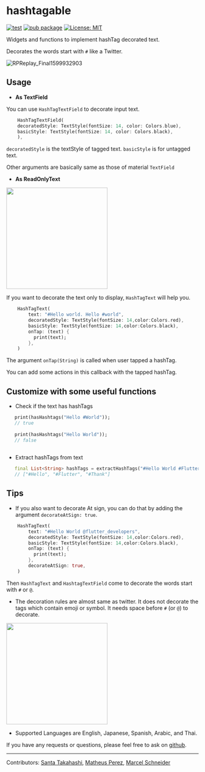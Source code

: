
# hashtagable 

[![test](https://github.com/santa112358/hashtagable/workflows/test/badge.svg)](https://github.com/santa112358/hashtagable/actions?query=workflow%3Atest) [![pub package](https://img.shields.io/pub/v/hashtagable.svg)](https://pub.dev/packages/hashtagable)
<a href="https://opensource.org/licenses/MIT"><img src="https://img.shields.io/badge/license-MIT-purple.svg" alt="License: MIT"></a>

Widgets and functions to implement hashTag decorated text.

Decorates the words start with `#` like a Twitter.

![RPReplay_Final1599932903](https://user-images.githubusercontent.com/43510799/93001716-1d981280-f56c-11ea-8700-f181f7850455.gif)

## Usage

- **As TextField**

You can use `HashTagTextField` to decorate input text.
```dart
    HashTagTextField(
    decoratedStyle: TextStyle(fontSize: 14, color: Colors.blue),
    basicStyle: TextStyle(fontSize: 14, color: Colors.black),
    ),
```
`decoratedStyle` is the textStyle of tagged text. `basicStyle` is for untagged text.

Other arguments are basically same as those of material `TextField`




- **As ReadOnlyText**

<img src ="https://user-images.githubusercontent.com/43510799/93002100-33f39d80-f56f-11ea-9855-83f2c095a1c4.jpg" width = "265"/>

If you want to decorate the text only to display, `HashTagText` will help you.
```dart
    HashTagText(
        text: "#Hello world. Hello #world",
        decoratedStyle: TextStyle(fontSize: 14,color:Colors.red),
        basicStyle: TextStyle(fontSize: 14,color:Colors.black),
        onTap: (text) {
          print(text);
        },
    )
```

The argument `onTap(String)` is called when user tapped a hashTag. 

You can add some actions in this callback with the tapped hashTag.



## Customize with some useful functions

- Check if the text has hashTags
```dart
   print(hasHashtags("Hello #World")); 
   // true
   
   print(hasHashtags("Hello World"));
   // false
   
```
- Extract hashTags from text
```dart
   final List<String> hashTags = extractHashTags("#Hello World #Flutter Dart #Thank you");
   // ["#Hello", "#Flutter", "#Thank"]

```


## Tips

- If you also want to decorate At sign, you can do that by adding the argument `decorateAtSign: true`.
```dart
    HashTagText(
        text: "#Hello World @flutter_developers",
        decoratedStyle: TextStyle(fontSize: 14,color:Colors.red),
        basicStyle: TextStyle(fontSize: 14,color:Colors.black),
        onTap: (text) {
          print(text);
        },
        decorateAtSign: true,
    )
```
Then `HashTagText` and `HashtagTextField` come to decorate the words start with `#` or `@`.


- The decoration rules are almost same as twitter. It does not decorate the tags which contain emoji or symbol.
It needs space before `#` (or `@`) to decorate.

<img src ="https://user-images.githubusercontent.com/43510799/93002102-3655f780-f56f-11ea-8193-1753a69e23bc.jpg" width = "265"/>

- Supported Languages are English, Japanese, Spanish, Arabic, and Thai. 

If you have any requests or questions, please feel free to ask on [github](https://github.com/santa112358/hashtagable/issues).


***

Contributors: [Santa Takahashi](https://github.com/santa112358), [Matheus Perez](https://github.com/matheusperez), [Marcel Schneider](https://github.com/SchnMar)

